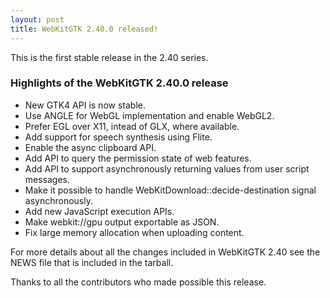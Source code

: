 ```yaml
---
layout: post
title: WebKitGTK 2.40.0 released!
---
```


This is the first stable release in the 2.40 series.

### Highlights of the WebKitGTK 2.40.0 release

 - New GTK4 API is now stable.
 - Use ANGLE for WebGL implementation and enable WebGL2.
 - Prefer EGL over X11, intead of GLX, where available.
 - Add support for speech synthesis using Flite.
 - Enable the async clipboard API.
 - Add API to query the permission state of web features.
 - Add API to support asynchronously returning values from user script messages.
 - Make it possible to handle WebKitDownload::decide-destination signal asynchronously.
 - Add new JavaScript execution APIs.
 - Make webkit://gpu output exportable as JSON.
 - Fix large memory allocation when uploading content.

For more details about all the changes included in WebKitGTK 2.40 see
the NEWS file that is included in the tarball.

Thanks to all the contributors who made possible this release.
